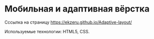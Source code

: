 # Мобильная и адаптивная вёрстка

Сссылка на страницу https://ekzeru.github.io/Adaptive-layout/

Используемые технологии: HTML5, CSS.
